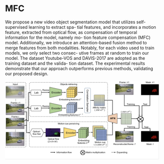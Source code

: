 # MFC
We propose a new video object
segmentation model that utilizes self-supervised learning to extract spa-
tial features, and incorporates a motion feature, extracted from optical
flow, as compensation of temporal information for the model, namely mo-
tion feature compensation (MFC) model. Additionally, we introduce an
attention-based fusion method to merge features from both modalities.
Notably, for each video used to train models, we only select two consec-
utive frames at random to train our model. The dataset Youtube-VOS
and DAVIS-2017 are adopted as the training dataset and the valida-
tion dataset. The experimental results demonstrate that our approach
outperforms previous methods, validating our proposed design.

![image](6FD57612-FA81-4088-8DA6-DB997D9DBEAA.jpeg)
